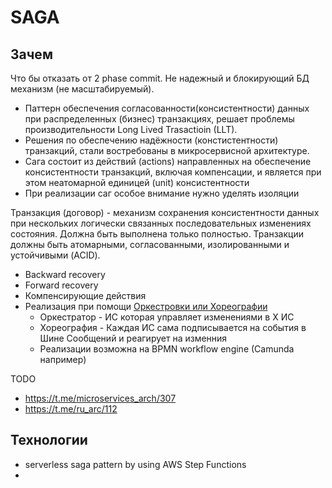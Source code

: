 # SAGA

## Зачем
Что бы отказать от 2 phase commit. Не надежный и блокирующий БД механизм (не масштабируемый).

- Паттерн обеспечения согласованности(консистентности) данных при распределенных (бизнес) транзакциях, решает проблемы производительности Long Lived Trasactioin (LLT).
- Решения по обеспечению надёжности (констистентности) транзакций, стали востребованы в микросервисной архитектуре.
- Сага состоит из действий (actions) направленных на обеспечение консистентности транзакций, включая компенсации, и является при этом неатомарной единицей (unit) консистентности
- При реализации саг особое внимание нужно уделять изоляции

Транзакция (договор) - механизм сохранения консистентности данных при нескольких логически связанных последовательных изменениях состояния. Должна быть выполнена только полностью. Транзакции должны быть атомарными, согласованными, изолированными и устойчивыми (ACID).

- Backward recovery
- Forward recovery
- Компенсирующие действия
- Реализация при помощи [Оркестровки или Хореографии](https://learn.microsoft.com/ru-ru/azure/architecture/reference-architectures/saga/saga)
  - Оркестратор - ИС которая управляет изменениями в Х ИС
  - Хореография - Каждая ИС сама подписывается на события в Шине Сообщений и реагирует на изменния
  - Реализации возможна на BPMN workflow engine (Camunda например)

TODO

- https://t.me/microservices_arch/307
- https://t.me/ru_arc/112

## Технологии

- serverless saga pattern by using AWS Step Functions
- 
